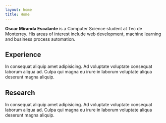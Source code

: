 ```yaml
---
layout: home
title: Home
---
```


**Oscar Miranda Escalante** is a Computer Science student at Tec de Monterrey. His areas of interest include web development, machine learning and business process automation.

## Experience

In consequat aliquip amet adipisicing. Ad voluptate voluptate consequat laborum aliqua ad. Culpa qui magna eu irure in laborum voluptate aliqua deserunt magna aliquip.

## Research

In consequat aliquip amet adipisicing. Ad voluptate voluptate consequat laborum aliqua ad. Culpa qui magna eu irure in laborum voluptate aliqua deserunt magna aliquip.


